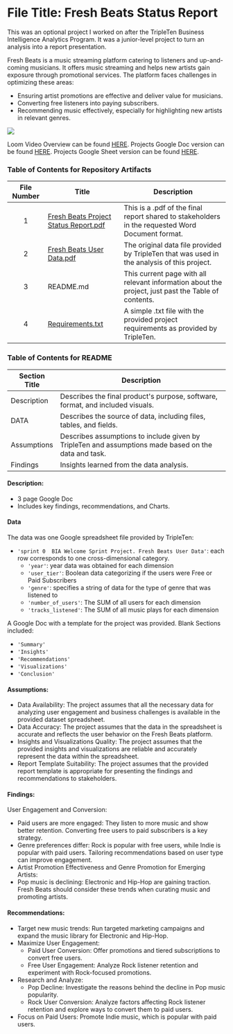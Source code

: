 # File Title: Fresh Beats Status Report

This was an optional project I worked on after the TripleTen Business Intelligence Analytics Program. It was a junior-level project to turn an analysis into a report presentation.

Fresh Beats is a music streaming platform catering to listeners and up-and-coming musicians. It offers music streaming and helps new artists gain exposure through promotional services.
The platform faces challenges in optimizing these areas:

- Ensuring artist promotions are effective and deliver value for musicians.
- Converting free listeners into paying subscribers.
- Recommending music effectively, especially for highlighting new artists in relevant genres.

[<img src="https://github.com/Tiffany-Bergett/Data_projects_TripleTen/blob/main/Images/Fresh%20Beats.png">](https://www.loom.com/share/73835eaac47943a6bd7b28c6c0944739?sid=56ecfd0a-af47-434f-9f92-2353c1449828)

Loom Video Overview can be found [HERE](https://www.loom.com/share/73835eaac47943a6bd7b28c6c0944739?sid=29a6e8bb-d446-4e5d-94da-1be869704de1).
Projects Google Doc version can be found [HERE](https://docs.google.com/document/d/1wIhAKIBajnn_FMr4jLVH3TH_5oYFpeG6wXxMQASSbUs/edit?usp=sharing).
Projects Google Sheet version can be found [HERE](https://docs.google.com/spreadsheets/d/1-h42tOoFZY4MLHSjpWcPKgKzUoC4u0Z8R6Fc8kJoG2o/edit?usp=sharing).

### Table of Contents for Repository Artifacts
| File Number | Title | Description |
| :-----------: | ----------- |----------- |
| 1 | [Fresh Beats Project Status Report.pdf](https://github.com/Tiffany-Bergett/Data_projects_TripleTen/blob/main/Fresh%20Beats/Fresh%20Beats%20Project%20Status%20Report.pdf) | This is a .pdf of the final report shared to stakeholders in the requested Word Document format. |
| 2 | [Fresh Beats User Data.pdf](https://github.com/Tiffany-Bergett/Data_projects_TripleTen/blob/main/Fresh%20Beats/Fresh%20Beats%20User%20Data.pdf) | The original data file provided by TripleTen that was used in the analysis of this project. |
| 3 | README.md | This current page with all relevant information about the project, just past the Table of contents. |
| 4 | [Requirements.txt](https://github.com/Tiffany-Bergett/Data_projects_TripleTen/blob/main/Fresh%20Beats/Requirments.txt) | A simple .txt file with the provided project requirements as provided by TripleTen. |

### Table of Contents for README
| Section Title | Description |
| ----------- |----------- |
| Description | Describes the final product's purpose, software, format, and included visuals. |
| DATA | Describes the source of data, including files, tables, and fields. |
| Assumptions | Describes assumptions to include given by TripleTen and assumptions made based on the data and task. |
| Findings | Insights learned from the data analysis. |

#### Description:
- 3 page Google Doc
- Includes key findings, recommendations, and Charts.
  
#### Data
The data was one Google spreadsheet file provided by TripleTen:
- `'sprint 0  BIA Welcome Sprint Project. Fresh Beats User Data'`: each row corresponds to one cross-dimensional category.
    - `'year'`: year data was obtained for each dimension
    - `'user_tier'`: Boolean data categorizing if the users were Free or Paid Subscribers
    - `'genre'`: specifies a string of data for the type of genre that was listened to
    - `'number_of_users'`: The SUM of all users for each dimension
    - `'tracks_listened'`: The SUM of all music plays for each dimension

A Google Doc with a template for the project was provided. Blank Sections included:
- `'Summary'`
- `'Insights'`
- `'Recommendations'`
- `'Visualizations'`
- `'Conclusion'`

#### Assumptions:
- Data Availability: The project assumes that all the necessary data for analyzing user engagement and business challenges is available in the provided dataset spreadsheet.
- Data Accuracy: The project assumes that the data in the spreadsheet is accurate and reflects the user behavior on the Fresh Beats platform.
- Insights and Visualizations Quality: The project assumes that the provided insights and visualizations are reliable and accurately represent the data within the spreadsheet.
- Report Template Suitability: The project assumes that the provided report template is appropriate for presenting the findings and recommendations to stakeholders.

#### Findings:

User Engagement and Conversion:
- Paid users are more engaged: They listen to more music and show better retention. Converting free users to paid subscribers is a key strategy.
- Genre preferences differ: Rock is popular with free users, while Indie is popular with paid users. Tailoring recommendations based on user type can improve engagement.
- Artist Promotion Effectiveness and Genre Promotion for Emerging Artists:
- Pop music is declining: Electronic and Hip-Hop are gaining traction. Fresh Beats should consider these trends when curating music and promoting artists.

#### Recommendations:
- Target new music trends: Run targeted marketing campaigns and expand the music library for Electronic and Hip-Hop.
- Maximize User Engagement:
    - Paid User Conversion: Offer promotions and tiered subscriptions to convert free users.
    - Free User Engagement: Analyze Rock listener retention and experiment with Rock-focused promotions.
- Research and Analyze:
    - Pop Decline: Investigate the reasons behind the decline in Pop music popularity.
    - Rock User Conversion: Analyze factors affecting Rock listener retention and explore ways to convert them to paid users.
- Focus on Paid Users: Promote Indie music, which is popular with paid users.

